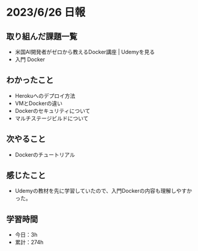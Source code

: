# 2023/6/26 日報
## 取り組んだ課題一覧
- 米国AI開発者がゼロから教えるDocker講座 | Udemyを見る
- 入門 Docker

## わかったこと
- Herokuへのデプロイ方法
- VMとDockerの違い
- Dockerのセキュリティについて
- マルチステージビルドについて
   
## 次やること
- Dockerのチュートリアル

## 感じたこと
- Udemyの教材を先に学習していたので、入門Dockerの内容も理解しやすかった。 

## 学習時間
- 今日：3h
- 累計：274h
  
